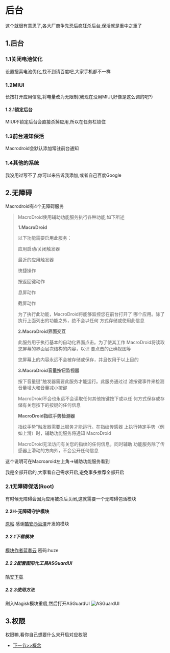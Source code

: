 # 后台
这个就很有意思了,各大厂商争先恐后疯狂杀后台,保活就是重中之重了
## 1.后台
### 1.1关闭电池优化
设置搜索电池优化,找不到请百度吧,大家手机都不一样

### 1.2MIUI
长按打开应用信息,将电量改为无限制(我现在没用MIUI,好像是这么调的吧?)

#### 1.2.1锁定后台
MIUI不锁定后台会直接杀掉应用,所以在任务栏锁住

### 1.3前台通知保活
Macrodroid会默认添加常驻前台通知

### 1.4其他的系统
我没用过写不了,你可以来告诉我添加,或者自己百度Google

## 2.无障碍
Macrodroid有4个无障碍服务
> MacroDroid使用辅助功能服务执行各种功能,如下所述
>
> **1.MacroDroid**
>
> 以下功能需要启用此服务：
>
> 应用启动/关闭触发器
>
> 最近的应用触发器
>
> 快捷操作
>
> 按返回键动作
>
> 息屏动作
>
> 截屏动作
> 
> 为了执行此功能，MacroDroid将能够监控您在前台打开了
哪个应用。除了执行上面列出的功能之外，绝不会以任何
方式存储或使用此信息
>
> **2.MacroDroid界面交互**
>
> 此服务用于执行基本的自动化界面点击。为了使其工作
MacroDroid将读取您屏幕的界面层次结构的内容，以识
要点击的正确视图等
>
> 您屏幕上的内容永远不会被存储或保存，并且仅用于以上目的
>
> **3.MacroDroid音量按钮监视器**
>
> 按下音量键"触发器需要此服务才能运行。此服务通过过
滤按键事件来检测音量增大和音量减小按键
>
> MacroDroid不会也永远不会读取任何其他按键按下或以任
何方式保存或存储有关您按下的按键的任何信息
>
> **MacroDroid指纹手势检测器**
>
> 指纹手势"触发器需要此服务才能运行。在指纹传感器
上执行特定手势（例如上滑）时，辅助功能服务将通知
MacroDroid
>
> MacroDroid无法访问有关您的指纹的任何信息，同时辅助
功能服务除了传感器上滑动的方向外，不会公开任何信息

这个说明可在Macroaroid左上角->辅助功能服务看到

我是全部开启的,大家看自己需求开启,避免事多推荐全部开启

### 2.1无障碍保活(Root)

有时候无障碍会因为应用被杀后关闭,这就需要一个无障碍包活模块

#### 2.2H-无障碍守护模块
[原帖](https://www.coolapk.com/feed/29791757?shareKey=ZGY5YzY0N2UyZjRjNjE5MWY0MzQ~)
感谢[酷安@沍澤](http://www.coolapk.com/u/919184)开发的模块

##### 2.2.1下载模块

[模块作者蓝奏云](https://venmzvi.lanzoui.com/ifZVltnh2ne)
密码:huze

##### 2.2.2配套图形化工具ASGuardUI

[酷安下载](https://www.coolapk.com/apk/com.huze.ASGuardUI)

##### 2.2.3使用方法

刷入Magisk模块重启,然后打开ASGuardUI
![ASGuardUI](https://cdn.jsdelivr.net/gh/Goojoe/picgo/macrodroid/ASGuardUI.jpg)

## 3.权限
权限嘛,看你自己想要什么来开启对应权限

- [下一节>>概念](2-entry/concept)